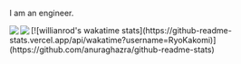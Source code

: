 I am an engineer.


<a href="https://github.com/anuraghazra/github-readme-stats">
  <img align="left" src="https://github-readme-stats.vercel.app/api?username=RyoKakomi&count_private=true&show_icons=true" />
</a>
<a href="https://github.com/anuraghazra/github-readme-stats">
  <img align="left" src="https://github-readme-stats.vercel.app/api/top-langs/?username=RyoKakomi" />
</a>
[![willianrod's wakatime stats](https://github-readme-stats.vercel.app/api/wakatime?username=RyoKakomi)](https://github.com/anuraghazra/github-readme-stats)
